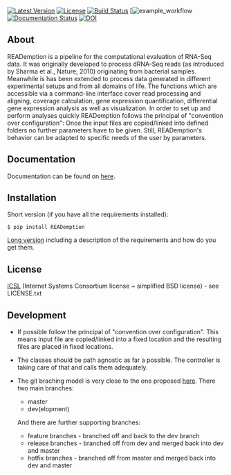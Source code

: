 [![Latest Version](https://img.shields.io/pypi/v/reademption.svg)](https://pypi.python.org/pypi/READemption/)
[![License](https://img.shields.io/pypi/l/reademption.svg)](https://pypi.python.org/pypi/READemption/)
[![Build Status](https://travis-ci.org/foerstner-lab/READemption.svg?branch=main)](https://travis-ci.org/foerstner-lab/READemption)
[![example_workflow](https://github.com/foerstner-lab/READemption/actions/workflows/main.yml/badge.svg)
[![Documentation Status](https://readthedocs.org/projects/reademption/badge/?version=latest)](https://reademption.readthedocs.io/en/latest/?badge=latest)
[![DOI](https://zenodo.org/badge/18210971.svg)](https://zenodo.org/badge/latestdoi/18210971)

About
-----

READemption is a pipeline for the computational evaluation of RNA-Seq
data. It was originally developed to process dRNA-Seq reads (as
introduced by Sharma et al., Nature, 2010) originating from bacterial
samples. Meanwhile is has been extended to process data generated in
different experimental setups and from all domains of life. The
functions which are accessible via a command-line interface cover read
processing and aligning, coverage calculation, gene expression
quantification, differential gene expression analysis as well as
visualization. In order to set up and perform analyses quickly
READemption follows the principal of "convention over configuration":
Once the input files are copied/linked into defined folders no further
parameters have to be given. Still, READemption's behavior can be
adapted to specific needs of the user by parameters.

Documentation
-------------

Documentation can be found on [here](https://reademption.readthedocs.io).

Installation
------------

Short version (if you have all the requirements installed):

    $ pip install READemption

[Long version](https://reademption.readthedocs.io)
including a description of the requirements and how do you get them.

License
-------

[ICSL](https://en.wikipedia.org/wiki/ISC_license) 
(Internet Systems Consortium license ~ simplified BSD license) - see LICENSE.txt

Development
-----------

* If possible follow the principal of "convention over
  configuration". This means input file are copied/linked into a fixed
  location and the resulting files are placed in fixed locations.

* The classes should be path agnostic as far a possible. The controller
  is taking care of that and calls them adequately.

* The git braching model is very close to the one 
  proposed [here](http://nvie.com/posts/a-successful-git-branching-model/).
  There two main branches:
    * master 
    * dev(elopment)

    And there are further supporting branches:
    * feature branches - branched off and back to the dev branch
    * release branches - branched off from dev and merged back into
                       dev and master
    * hotfix branches - branched off from master and merged back into
                      dev and master

